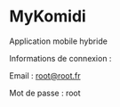 # MyKomidi
Application mobile hybride 

Informations de connexion :

Email : root@root.fr

Mot de passe : root

